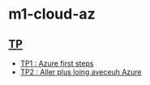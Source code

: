 # m1-cloud-az

## [TP](./tp/README.md)

- [TP1 : Azure first steps](./tp/1/part1.md)
- [TP2 : Aller plus loing aveceuh Azure](./tp/2/part1.md)